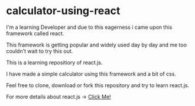 # calculator-using-react

I'm a learning Developer and due to this eagerness i came upon this framework called react.

This framework is getting popular and widely used day by day and me too couldn't wait to try this out.  

This is a learning repositiory of react.js.

I have made a simple calculator using this framework and a bit of css.

Feel free to clone, download or fork this repository and try to learn react.js. 

For more details about react.js -> [Click Me!](https://reactjs.org/)

